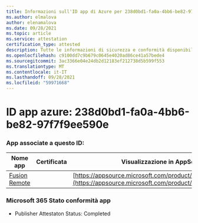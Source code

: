 ```yaml
---
title: Informazioni sull'ID app di Azure per 238d0bd1-fa0a-4bb6-be82-97f7f9ee590e
ms.author: elmalova
author: elenamalova
ms.date: 09/28/2021
ms.topic: article
ms.service: attestation
certification_type: attested
description: Tutte le informazioni di sicurezza e conformità disponibili per 238d0bd1-fa0a-4bb6-be82-97f7f9ee590e.
ms.openlocfilehash: c9100dd7c9b679c0645e4020ad86ce41a57bede4
ms.sourcegitcommit: 3ac3366e04e24db2d12183ef212738d5b599f553
ms.translationtype: MT
ms.contentlocale: it-IT
ms.lasthandoff: 09/28/2021
ms.locfileid: "59971668"
---
```

# <a name="azure-app-id-238d0bd1-fa0a-4bb6-be82-97f7f9ee590e"></a>ID app azure: 238d0bd1-fa0a-4bb6-be82-97f7f9ee590e


### <a name="apps-associated-with-this-id"></a>App associate a questo ID:
| **Nome app** | **Certificata** | **Visualizzazione in AppSource** |
|--------------|---------------|-----------------------|
| [Fusion Remote](https://docs.microsoft.com/microsoft-365-app-certification/forward/WA200001422) |  | [https://appsource.microsoft.com/product/office/WA200001422](https://appsource.microsoft.com/product/office/WA200001422) |

### <a name="microsoft-365-app-compliance-status"></a>Microsoft 365 Stato conformità app
- Publisher Attestaton Status: Completed
